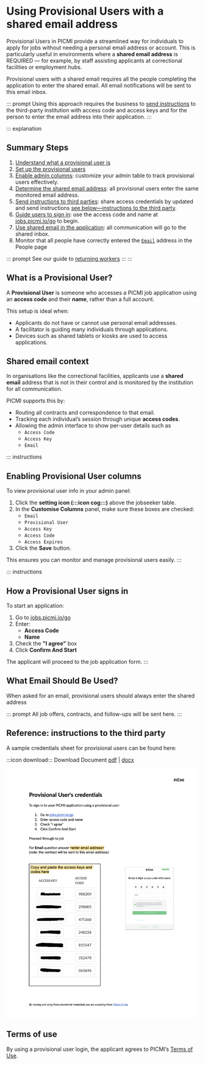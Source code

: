 # Using Provisional Users with a shared email address

Provisional Users in PICMI provide a streamlined way for individuals to apply for jobs without needing a personal email
address or account. This is particularly useful in environments where a **shared email address** is REQUIRED — for
example, by staff assisting applicants at correctional facilities or employment hubs.

Provisional users with a shared email requires all the people completing the application to enter the shared email. All
email notifications will be sent to this email inbox.

::: prompt
Using this approach requires the business to [send instructions](#reference-instructions-to-third-patry) to the
third-party institution with access code and access keys and for the person to enter the email address into their
application.
:::

::: explanation

## Summary Steps

1. [Understand what a provisional user is](#what-is-a-provisional-user)
2. [Set up the provisional users](./provisional-user.md#adding-provisional-users)
3. [Enable admin columns](#enabling-provisional-user-columns): customize your admin table to track provisional users
   effectively.
4. [Determine the shared email address](#shared-email-context): all provisional users enter the same monitored email
   address.
5. [Send instructions to third parties](#reference-instructions-to-third-party): share access credentials by updated and
   send instructions [see below—instructions to the third party](#reference-instructions-to-the-third-party).
6. [Guide users to sign in](#how-a-provisional-user-signs-in): use the access code and name
   at [jobs.picmi.io/go](http://jobs.picmi.io/go) to begin.
7. [Use shared email in the application](#what-email-should-be-used): all communication will go to the shared inbox.
8. Monitor that all people have correctly entered the [`Email`](#enabling-provisional-user-columns) address in the
   People page

::: prompt
See our guide to [returning workers](upcoming-season.md#summary-steps-for-returning-workers)
:::
:::

## What is a Provisional User?

A **Provisional User** is someone who accesses a PICMI job application using an **access code** and their **name**,
rather than a full account.

This setup is ideal when:

- Applicants do not have or cannot use personal email addresses.
- A facilitator is guiding many individuals through applications.
- Devices such as shared tablets or kiosks are used to access applications.

## Shared email context

In organisations like the correctional facilities, applicants use a **shared email** address that is not in their
control and is monitored by the institution for all communication.

PICMI supports this by:

- Routing all contracts and correspondence to that email.
- Tracking each individual’s session through unique **access codes**.
- Allowing the admin interface to show per-user details such as
    - `Access Code`
    - `Access Key`
    - `Email`

::: instructions

## Enabling Provisional User columns

To view provisional user info in your admin panel:

1. Click the **setting icon (:::icon cog:::)** above the jobseeker table.
2. In the **Customise Columns** panel, make sure these boxes are checked:
    - `Email`
    - `Provisional User`
    - `Access Key`
    - `Access Code`
    - `Access Expires`
3. Click the **Save** button.

This ensures you can monitor and manage provisional users easily.
:::

::: instructions

## How a Provisional User signs in

To start an application:

1. Go to [jobs.picmi.io/go](http://jobs.picmi.io/go)
2. Enter:
    - **Access Code**
    - **Name**
3. Check the **"I agree"** box
4. Click **Confirm And Start**

The applicant will proceed to the job application form.
:::

## What Email Should Be Used?

When asked for an email, provisional users should always enter the shared address

::: prompt
All job offers, contracts, and follow-ups will be sent here.
:::

## Reference: instructions to the third party

A sample credentials sheet for provisional users can be found here:

:::icon download::: Download
Document [pdf](/assets/Provisional-User-Credentials-Template.pdf) | <a href="/assets/Provisional-User-Credentials-Template.docx" download>
docx</a>

![](../../img/Provisional-User-Credentials-Template.png)

## Terms of use

By using a provisional user login, the applicant agrees to PICMI’s [Terms of Use](http://jobs.picmi.io/go).


